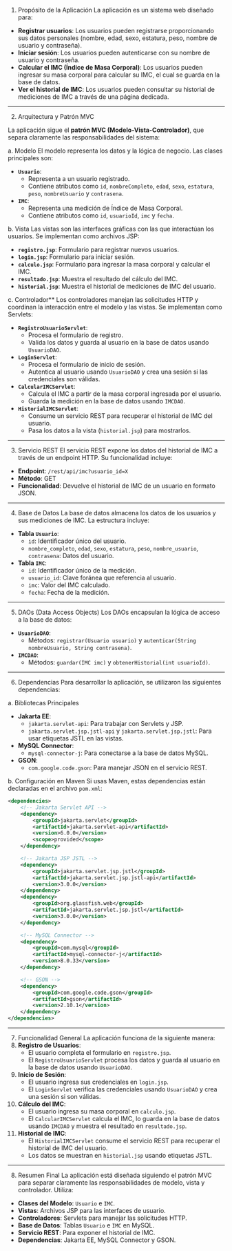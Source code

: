 1. Propósito de la Aplicación
La aplicación es un sistema web diseñado para:
- **Registrar usuarios**: Los usuarios pueden registrarse proporcionando sus datos personales (nombre, edad, sexo, estatura, peso, nombre de usuario y contraseña).
- **Iniciar sesión**: Los usuarios pueden autenticarse con su nombre de usuario y contraseña.
- **Calcular el IMC (Índice de Masa Corporal)**: Los usuarios pueden ingresar su masa corporal para calcular su IMC, el cual se guarda en la base de datos.
- **Ver el historial de IMC**: Los usuarios pueden consultar su historial de mediciones de IMC a través de una página dedicada.

---

2. Arquitectura y Patrón MVC

La aplicación sigue el **patrón MVC (Modelo-Vista-Controlador)**, que separa claramente las responsabilidades del sistema:

a. Modelo
El modelo representa los datos y la lógica de negocio. Las clases principales son:
- **`Usuario`**:
  - Representa a un usuario registrado.
  - Contiene atributos como `id`, `nombreCompleto`, `edad`, `sexo`, `estatura`, `peso`, `nombreUsuario` y `contrasena`.
- **`IMC`**:
  - Representa una medición de Índice de Masa Corporal.
  - Contiene atributos como `id`, `usuarioId`, `imc` y `fecha`.

b. Vista
Las vistas son las interfaces gráficas con las que interactúan los usuarios. Se implementan como archivos JSP:
- **`registro.jsp`**: Formulario para registrar nuevos usuarios.
- **`login.jsp`**: Formulario para iniciar sesión.
- **`calculo.jsp`**: Formulario para ingresar la masa corporal y calcular el IMC.
- **`resultado.jsp`**: Muestra el resultado del cálculo del IMC.
- **`historial.jsp`**: Muestra el historial de mediciones de IMC del usuario.

c. Controlador**
Los controladores manejan las solicitudes HTTP y coordinan la interacción entre el modelo y las vistas. Se implementan como Servlets:
- **`RegistroUsuarioServlet`**:
  - Procesa el formulario de registro.
  - Valida los datos y guarda al usuario en la base de datos usando `UsuarioDAO`.
- **`LoginServlet`**:
  - Procesa el formulario de inicio de sesión.
  - Autentica al usuario usando `UsuarioDAO` y crea una sesión si las credenciales son válidas.
- **`CalcularIMCServlet`**:
  - Calcula el IMC a partir de la masa corporal ingresada por el usuario.
  - Guarda la medición en la base de datos usando `IMCDAO`.
- **`HistorialIMCServlet`**:
  - Consume un servicio REST para recuperar el historial de IMC del usuario.
  - Pasa los datos a la vista (`historial.jsp`) para mostrarlos.

---

3. Servicio REST
El servicio REST expone los datos del historial de IMC a través de un endpoint HTTP. Su funcionalidad incluye:
- **Endpoint**: `/rest/api/imc?usuario_id=X`
- **Método**: GET
- **Funcionalidad**: Devuelve el historial de IMC de un usuario en formato JSON.

---

4. Base de Datos
La base de datos almacena los datos de los usuarios y sus mediciones de IMC. La estructura incluye:
- **Tabla `Usuario`**:
  - `id`: Identificador único del usuario.
  - `nombre_completo`, `edad`, `sexo`, `estatura`, `peso`, `nombre_usuario`, `contrasena`: Datos del usuario.
- **Tabla `IMC`**:
  - `id`: Identificador único de la medición.
  - `usuario_id`: Clave foránea que referencia al usuario.
  - `imc`: Valor del IMC calculado.
  - `fecha`: Fecha de la medición.

---

5. DAOs (Data Access Objects)
Los DAOs encapsulan la lógica de acceso a la base de datos:
- **`UsuarioDAO`**:
  - Métodos: `registrar(Usuario usuario)` y `autenticar(String nombreUsuario, String contrasena)`.
- **`IMCDAO`**:
  - Métodos: `guardar(IMC imc)` y `obtenerHistorial(int usuarioId)`.

---

6. Dependencias
Para desarrollar la aplicación, se utilizaron las siguientes dependencias:

a. Bibliotecas Principales
- **Jakarta EE**:
  - `jakarta.servlet-api`: Para trabajar con Servlets y JSP.
  - `jakarta.servlet.jsp.jstl-api` y `jakarta.servlet.jsp.jstl`: Para usar etiquetas JSTL en las vistas.
- **MySQL Connector**:
  - `mysql-connector-j`: Para conectarse a la base de datos MySQL.
- **GSON**:
  - `com.google.code.gson`: Para manejar JSON en el servicio REST.

b. Configuración en Maven
Si usas Maven, estas dependencias están declaradas en el archivo `pom.xml`:

```xml
<dependencies>
    <!-- Jakarta Servlet API -->
    <dependency>
        <groupId>jakarta.servlet</groupId>
        <artifactId>jakarta.servlet-api</artifactId>
        <version>6.0.0</version>
        <scope>provided</scope>
    </dependency>

    <!-- Jakarta JSP JSTL -->
    <dependency>
        <groupId>jakarta.servlet.jsp.jstl</groupId>
        <artifactId>jakarta.servlet.jsp.jstl-api</artifactId>
        <version>3.0.0</version>
    </dependency>
    <dependency>
        <groupId>org.glassfish.web</groupId>
        <artifactId>jakarta.servlet.jsp.jstl</artifactId>
        <version>3.0.0</version>
    </dependency>

    <!-- MySQL Connector -->
    <dependency>
        <groupId>com.mysql</groupId>
        <artifactId>mysql-connector-j</artifactId>
        <version>8.0.33</version>
    </dependency>

    <!-- GSON -->
    <dependency>
        <groupId>com.google.code.gson</groupId>
        <artifactId>gson</artifactId>
        <version>2.10.1</version>
    </dependency>
</dependencies>
```

---

7. Funcionalidad General
La aplicación funciona de la siguiente manera:
1. **Registro de Usuarios**:
   - El usuario completa el formulario en `registro.jsp`.
   - El `RegistroUsuarioServlet` procesa los datos y guarda al usuario en la base de datos usando `UsuarioDAO`.
2. **Inicio de Sesión**:
   - El usuario ingresa sus credenciales en `login.jsp`.
   - El `LoginServlet` verifica las credenciales usando `UsuarioDAO` y crea una sesión si son válidas.
3. **Cálculo del IMC**:
   - El usuario ingresa su masa corporal en `calculo.jsp`.
   - El `CalcularIMCServlet` calcula el IMC, lo guarda en la base de datos usando `IMCDAO` y muestra el resultado en `resultado.jsp`.
4. **Historial de IMC**:
   - El `HistorialIMCServlet` consume el servicio REST para recuperar el historial de IMC del usuario.
   - Los datos se muestran en `historial.jsp` usando etiquetas JSTL.

---

8. Resumen Final
La aplicación está diseñada siguiendo el patrón MVC para separar claramente las responsabilidades de modelo, vista y controlador. Utiliza:
- **Clases del Modelo**: `Usuario` e `IMC`.
- **Vistas**: Archivos JSP para las interfaces de usuario.
- **Controladores**: Servlets para manejar las solicitudes HTTP.
- **Base de Datos**: Tablas `Usuario` e `IMC` en MySQL.
- **Servicio REST**: Para exponer el historial de IMC.
- **Dependencias**: Jakarta EE, MySQL Connector y GSON.


